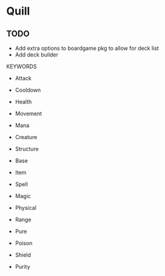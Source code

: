 # Quill

## TODO
- Add extra options to boardgame pkg to allow for deck list
- Add deck builder

KEYWORDS
- Attack
- Cooldown
- Health
- Movement
- Mana
- Creature
- Structure
- Base
- Item
- Spell
- Magic
- Physical
- Range
- Pure

- Poison
- Shield
- Purity